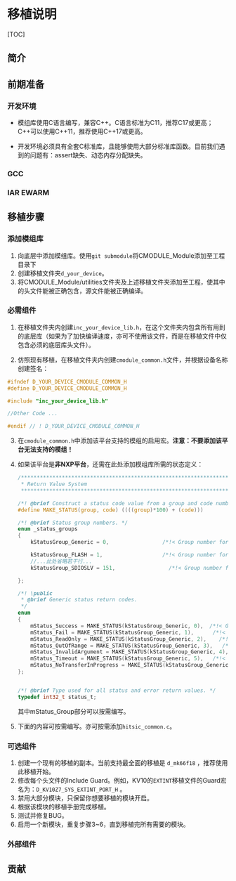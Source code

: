 # 移植说明

[TOC]

## 简介





## 前期准备

### 开发环境

- 模组库使用C语言编写，兼容C++。C语言标准为C11，推荐C17或更高；C++可以使用C++11，推荐使用C++17或更高。

- 开发环境必须具有全套C标准库，且能够使用大部分标准库函数。目前我们遇到的问题有：assert缺失、动态内存分配缺失。

### GCC 




### IAR EWARM





## 移植步骤

### 添加模组库

1. 向底层中添加模组库。使用`git submodule`将CMODULE_Module添加至工程目录下
2. 创建移植文件夹`d_your_device`。
3. 将CMODULE_Module/utilities文件夹及上述移植文件夹添加至工程，使其中的头文件能被正确包含，源文件能被正确编译。

### 必需组件

1. 在移植文件夹内创建`inc_your_device_lib.h`，在这个文件夹内包含所有用到的底层库（如果为了加快编译速度，亦可不使用该文件，而是在移植文件中仅包含必须的底层库头文件）。

2. 仿照现有移植，在移植文件夹内创建`cmodule_common.h`文件，并根据设备名称创建签名：

  ```c
  #ifndef D_YOUR_DEVICE_CMODULE_COMMON_H
  #define D_YOUR_DEVICE_CMODULE_COMMON_H
  
  #include "inc_your_device_lib.h"
  
  //Other Code ...
  
  #endif // ! D_YOUR_DEVICE_CMODULE_COMMON_H
  ```

3. 在`cmodule_common.h`中添加该平台支持的模组的启用宏。**注意：不要添加该平台无法支持的模组！**

4. 如果该平台是**非NXP平台**，还需在此处添加模组库所需的状态定义：

   ```c
   /*******************************************************************************
    * Return Value System
    ******************************************************************************/
   
   /*! @brief Construct a status code value from a group and code number. */
   #define MAKE_STATUS(group, code) ((((group)*100) + (code)))
   
   /*! @brief Status group numbers. */
   enum _status_groups
   {
       kStatusGroup_Generic = 0,                 /*!< Group number for generic status codes. */
   
       kStatusGroup_FLASH = 1,                   /*!< Group number for FLASH status codes. */
       //...此处省略若干行...
       kStatusGroup_SDIOSLV = 151,                 /*!< Group number for SDIOSLV status codes. */
   
   };
   
   /*! \public
    * @brief Generic status return codes.
    */
   enum
   {
       mStatus_Success = MAKE_STATUS(kStatusGroup_Generic, 0),  /*!< Generic status for Success. */
       mStatus_Fail = MAKE_STATUS(kStatusGroup_Generic, 1),      /*!< Generic status for Fail. */
       mStatus_ReadOnly = MAKE_STATUS(kStatusGroup_Generic, 2),    /*!< Generic status for read only failure. */
       mStatus_OutOfRange = MAKE_STATUS(kStatusGroup_Generic, 3),   /*!< Generic status for out of range access. */
       mStatus_InvalidArgument = MAKE_STATUS(kStatusGroup_Generic, 4),   /*!< Generic status for invalid argument check. */
       mStatus_Timeout = MAKE_STATUS(kStatusGroup_Generic, 5),   /*!< Generic status for timeout. */
       mStatus_NoTransferInProgress = MAKE_STATUS(kStatusGroup_Generic, 6),   /*!< Generic status for no transfer in progress. */
   };
   
   
   /*! @brief Type used for all status and error return values. */
   typedef int32_t status_t;
   ```

   其中mStatus_Group部分可以按需编写。

5. 下面的内容可按需编写。亦可按需添加`hitsic_common.c`。







### 可选组件

1. 创建一个现有的移植的副本。当前支持最全面的移植是 `d_mk66f18` ，推荐使用此移植开始。
2. 修改每个头文件的Include Guard。例如，KV10的`EXTINT`移植文件的Guard宏名为：`D_KV10Z7_SYS_EXTINT_PORT_H` 。
3. 禁用大部分模块，只保留你想要移植的模块开启。
4. 根据该模块的移植手册完成移植。
5. 测试并修复BUG。
6. 启用一个新模块，重复步骤3~6，直到移植完所有需要的模块。



### 外部组件





## 贡献



